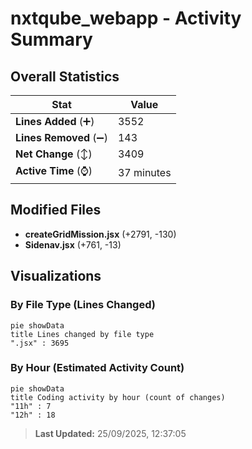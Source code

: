 # nxtqube_webapp - Activity Summary 

## Overall Statistics

| Stat                   | Value                                                             |
| ---------------------- | ----------------------------------------------------------------- |
| **Lines Added** (➕)   | 3552                                          |
| **Lines Removed** (➖) | 143                                        |
| **Net Change** (↕)    | 3409                |
| **Active Time** (⌚)   | 37 minutes |


## Modified Files
- **createGridMission.jsx** (+2791, -130)
- **Sidenav.jsx** (+761, -13)

## Visualizations

### By File Type (Lines Changed)

```mermaid
pie showData
title Lines changed by file type
".jsx" : 3695
```

### By Hour (Estimated Activity Count)

```mermaid
pie showData
title Coding activity by hour (count of changes)
"11h" : 7
"12h" : 18
```


> **Last Updated:** 25/09/2025, 12:37:05